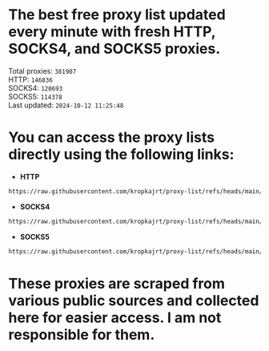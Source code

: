 # The best free proxy list updated every minute with fresh HTTP, SOCKS4, and SOCKS5 proxies.

Total proxies: `381907`  
HTTP: `146836`  
SOCKS4: `120693`  
SOCKS5: `114378`  
Last updated: `2024-10-12 11:25:48`  

# You can access the proxy lists directly using the following links:

- **HTTP**

```bash
https://raw.githubusercontent.com/kropkajrt/proxy-list/refs/heads/main/http.txt
```

- **SOCKS4**

```bash
https://raw.githubusercontent.com/kropkajrt/proxy-list/refs/heads/main/socks4.txt
```

- **SOCKS5**

```bash
https://raw.githubusercontent.com/kropkajrt/proxy-list/refs/heads/main/socks5.txt
```

# These proxies are scraped from various public sources and collected here for easier access. I am not responsible for them.
